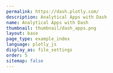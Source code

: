 ```yaml
---
permalink: https://dash.plotly.com/
description: Analytical Apps with Dash
name: Analytical Apps with Dash
thumbnail: thumbnail/dash_apps.png
layout: base
page_type: example_index
language: plotly_js
display_as: file_settings
order: 5
sitemap: false
---
```

